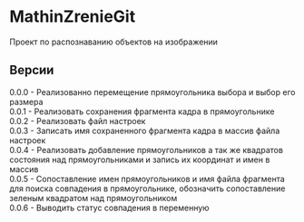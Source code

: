 # MathinZrenieGit

Проект по распознаванию объектов на изображении

<!--Версии-->
## Версии
0.0.0 - Реализованно перемещение прямоугольника выбора и выбор его размера  
0.0.1 - Реализовать сохранения фрагмента кадра в прямоугольнике  
0.0.2 - Реализовать файл настроек  
0.0.3 - Записать имя сохраненного фрагмента кадра в массив файла настроек  
0.0.4 - Реализовать добавление прямоугольников а так же квадратов состояния над прямоугольниками и запись их координат и имен в массив  
0.0.5 - Сопоставление имен прямоугольников и имя файла фрагмента для поиска совпадения в прямоугольнике, обозначить сопоставление зеленым квадратом над прямоугольником  
0.0.6 - Выводить статус совпадения в переменную  
 